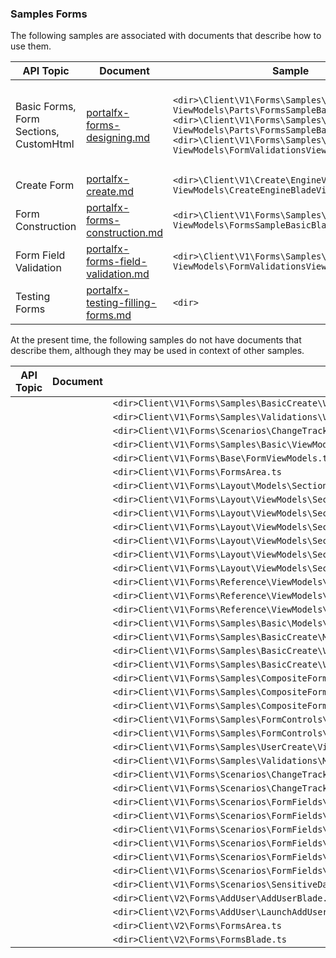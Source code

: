### Samples Forms

The following samples are associated with documents that describe how to use them.

  | API Topic                             | Document                                                                 | Sample                                                           | Experience |
  | ----------------------------------------------  | ------------------------------------------------------------------------ | ---------------------------------------------------------------- | ---------- |
  | Basic Forms, Form Sections, CustomHtml   | [portalfx-forms-designing.md](portalfx-forms-designing.md) | `<dir>\Client\V1\Forms\Samples\Basic\ ViewModels\Parts\FormsSampleBasicBlades.ts` <br> `<dir>\Client\V1\Forms\Samples\BasicCreate\ ViewModels\Parts\FormsSampleBasicCreatePart.ts` <br> `<dir>\Client\V1\Forms\Samples\Validations\ ViewModels\FormValidationsViewModels.ts` | [http://aka.ms/portalfx/samples#blade/SamplesExtension/SDKMenuBlade/formsallup](http://aka.ms/portalfx/samples#blade/SamplesExtension/SDKMenuBlade/formsallup) http://aka.ms/portalfx/samples#blade/SamplesExtension/CustomFormFieldsBlade  <br>  [https://df.onecloud.azure-test.net/?SamplesExtension=true#blade/SamplesExtension/SDKMenuBlade/formsallup](https://df.onecloud.azure-test.net/?SamplesExtension=true#blade/SamplesExtension/SDKMenuBlade/formsallup) |
  | Create Form                | [portalfx-create.md](portalfx-create.md)                                             | `<dir>\Client\V1\Create\EngineV3\ ViewModels\CreateEngineBladeViewModel.ts`      | |
  | Form Construction          | [portalfx-forms-construction.md](portalfx-forms-construction.md)                     | `<dir>\Client\V1\Forms\Samples\Basic\ ViewModels\FormsSampleBasicBlade.ts` | |
  | Form Field Validation      | [portalfx-forms-field-validation.md](portalfx-forms-field-validation.md)             | `<dir>\Client\V1\Forms\Samples\Validations\ ViewModels\FormValidationsViewModels.ts` | |
  | Testing Forms               | [portalfx-testing-filling-forms.md](portalfx-testing-filling-forms.md)                                       | `<dir>`              | 

  
  At the present time, the following samples do not have documents that describe them, although they may be used in context  of other samples.
  

  | API Topic                             | Document                                                                 | Sample                                                           | Experience |
  | ----------------------------------------------  | ------------------------------------------------------------------------ | ---------------------------------------------------------------- | ---------- |
|  |  | `<dir>Client\V1\Forms\Samples\BasicCreate\ViewModels\Parts\FormsSampleBasicCreatePart.ts	` | |
|  |  | `<dir>Client\V1\Forms\Samples\Validations\ViewModels\FormValidationsViewModels.ts` | |
|  |  | `<dir>Client\V1\Forms\Scenarios\ChangeTracking\Models\EditableFormData.ts` | |
|  |  | `<dir>Client\V1\Forms\Samples\Basic\ViewModels\FormsSampleBasicBlade.ts` | |
|  |  | `<dir>Client\V1\Forms\Base\FormViewModels.ts` | |
|  |  | `<dir>Client\V1\Forms\FormsArea.ts` | |
|  |  | `<dir>Client\V1\Forms\Layout\Models\SectionsFormData.ts` | |
|  |  | `<dir>Client\V1\Forms\Layout\ViewModels\SectionDynamic.ts` | |
|  |  | `<dir>Client\V1\Forms\Layout\ViewModels\SectionLabelPosition.ts` | |
|  |  | `<dir>Client\V1\Forms\Layout\ViewModels\SectionOverview.ts` | |
|  |  | `<dir>Client\V1\Forms\Layout\ViewModels\SectionStyles.ts` | |
|  |  | `<dir>Client\V1\Forms\Layout\ViewModels\SectionTabs.ts` | |
|  |  | `<dir>Client\V1\Forms\Layout\ViewModels\SectionWidth.ts` | |
|  |  | `<dir>Client\V1\Forms\Reference\ViewModels\Blades\FormsOverviewBlade.ts` | |
|  |  | `<dir>Client\V1\Forms\Reference\ViewModels\Blades\FormsViewModelsBlade.ts` | |
|  |  | `<dir>Client\V1\Forms\Reference\ViewModels\Parts\FormsOverviewPart.ts` | |
|  |  | `<dir>Client\V1\Forms\Samples\Basic\Models\BasicSampleData.ts` | |
|  |  | `<dir>Client\V1\Forms\Samples\BasicCreate\Models\BasicCreateSampleData.ts` | |
|  |  | `<dir>Client\V1\Forms\Samples\BasicCreate\ViewModels\ActionBar\FormSampleBasicCreateActionBar.ts` | |
|  |  | `<dir>Client\V1\Forms\Samples\BasicCreate\ViewModels\Blades\FormSampleBasicCreateBlade.ts` | |
|  |  | `<dir>Client\V1\Forms\Samples\CompositeFormControl\Models\CompositeFormControlData.ts` | |
|  |  | `<dir>Client\V1\Forms\Samples\CompositeFormControl\ViewModels\Blades\CompositeFormControlBlade.ts` | |
|  |  | `<dir>Client\V1\Forms\Samples\CompositeFormControl\ViewModels\Parts\CompositeFormControlPart.ts` | |
|  |  | `<dir>Client\V1\Forms\Samples\FormControls\Models\AllFieldsFormData.ts` | |
|  |  | `<dir>Client\V1\Forms\Samples\FormControls\ViewModels\FormFieldsViewModels.ts` | |
|  |  | `<dir>Client\V1\Forms\Samples\UserCreate\ViewModels\CreateUserBladeViewModel.ts` | |
|  |  | `<dir>Client\V1\Forms\Samples\Validations\Models\FormData.ts` | |
|  |  | `<dir>Client\V1\Forms\Scenarios\ChangeTracking\ViewModels\ChangeTrackingCommandViewModels.ts` | |
|  |  | `<dir>Client\V1\Forms\Scenarios\ChangeTracking\ViewModels\ChangeTrackingViewModels.ts` | |
|  |  | `<dir>Client\V1\Forms\Scenarios\FormFields\Models\CustomFormData.ts` | |
|  |  | `<dir>Client\V1\Forms\Scenarios\FormFields\Models\FormIntegratedFormData.ts` | |
|  |  | `<dir>Client\V1\Forms\Scenarios\FormFields\Models\StandaloneFormData.ts` | |
|  |  | `<dir>Client\V1\Forms\Scenarios\FormFields\ViewModels\CustomFormFieldsViewModels.ts` | |
|  |  | `<dir>Client\V1\Forms\Scenarios\FormFields\ViewModels\FormFieldsFormIntegratedViewModels.ts` | |
|  |  | `<dir>Client\V1\Forms\Scenarios\FormFields\ViewModels\FormFieldsStandaloneViewModels.ts` | |
|  |  | `<dir>Client\V1\Forms\Scenarios\SensitiveData\ViewModels\SensitiveDataFormViewModels.ts` | |
|  |  | `<dir>Client\V2\Forms\AddUser\AddUserBlade.ts` | |
|  |  | `<dir>Client\V2\Forms\AddUser\LaunchAddUserBlade.ts` | |
|  |  | `<dir>Client\V2\Forms\FormsArea.ts` | |
|  |  | `<dir>Client\V2\Forms\FormsBlade.ts` | |
